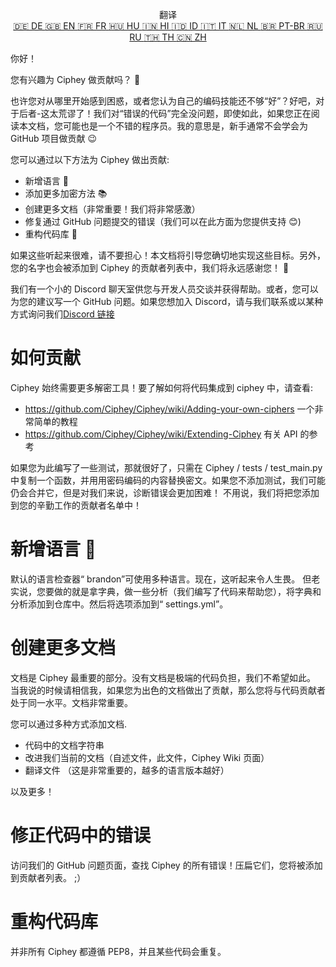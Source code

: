 <p align="center">
翻译 <br>
<a href=https://github.com/Ciphey/Ciphey/tree/master/translations/de/CONTRIBUTING.md>🇩🇪 DE   </a>
<a href=https://github.com/Ciphey/Ciphey/tree/master/translations/de/CONTRIBUTING.md>🇬🇧 EN   </a>
<a href=https://github.com/Ciphey/Ciphey/tree/master/translations/fr/CONTRIBUTING.md>🇫🇷 FR   </a>
<a href=https://github.com/Ciphey/Ciphey/tree/master/translations/hu/CONTRIBUTING.md>🇭🇺 HU   </a>
<a href=https://github.com/Ciphey/Ciphey/tree/master/translations/hi/CONTRIBUTING.md>🇮🇳 HI   </a>
<a href=https://github.com/Ciphey/Ciphey/tree/master/translations/id/CONTRIBUTING.md>🇮🇩 ID   </a>
<a href=https://github.com/Ciphey/Ciphey/tree/master/translations/it/CONTRIBUTING.md>🇮🇹 IT   </a>
<a href=https://github.com/Ciphey/Ciphey/tree/master/translations/nl/CONTRIBUTING.md>🇳🇱 NL   </a>
<a href=https://github.com/Ciphey/Ciphey/tree/master/translations/pt-br/CONTRIBUTING.md>🇧🇷 PT-BR   </a>
<a href=https://github.com/Ciphey/Ciphey/tree/master/translations/ru/CONTRIBUTING.md>🇷🇺 RU   </a>
<a href="https://github.com/Ciphey/Ciphey/tree/master/translations/th/CONTRIBUTING.md">🇹🇭 TH   </a>
<a href=https://github.com/Ciphey/Ciphey/tree/master/translations/zh/CONTRIBUTING.md>🇨🇳 ZH   </a>
</p>

你好！

您有兴趣为 Ciphey 做贡献吗？ 🤔

也许您对从哪里开始感到困惑，或者您认为自己的编码技能还不够“好”？好吧，对于后者-这太荒谬了！我们对“错误的代码”完全没问题，即使如此，如果您正在阅读本文档，您可能也是一个不错的程序员。我的意思是，新手通常不会学会为 GitHub 项目做贡献 😉

您可以通过以下方法为 Ciphey 做出贡献:

- 新增语言 🧏
- 添加更多加密方法 📚
- 创建更多文档（非常重要！我们将非常感激）
- 修复通过 GitHub 问题提交的错误（我们可以在此方面为您提供支持 😊)
- 重构代码库 🥺

如果这些听起来很难，请不要担心！本文档将引导您确切地实现这些目标。另外，您的名字也会被添加到 Ciphey 的贡献者列表中，我们将永远感谢您！ 🙏

我们有一个小的 Discord 聊天室供您与开发人员交谈并获得帮助。或者，您可以为您的建议写一个 GitHub 问题。如果您想加入 Discord，请与我们联系或以某种方式询问我们[Discord 链接](https://discord.gg/KfyRUWw)

# 如何贡献

Ciphey 始终需要更多解密工具！要了解如何将代码集成到 ciphey 中，请查看:

- <https://github.com/Ciphey/Ciphey/wiki/Adding-your-own-ciphers> 一个非常简单的教程
- <https://github.com/Ciphey/Ciphey/wiki/Extending-Ciphey> 有关 API 的参考

如果您为此编写了一些测试，那就很好了，只需在 Ciphey / tests / test_main.py 中复制一个函数，并用用密码编码的内容替换密文。如果您不添加测试，我们可能仍会合并它，但是对我们来说，诊断错误会更加困难！
不用说，我们将把您添加到您的辛勤工作的贡献者名单中！

# 新增语言 🧏

默认的语言检查器“ brandon”可使用多种语言。现在，这听起来令人生畏。
但老实说，您要做的就是拿字典，做一些分析（我们编写了代码来帮助您），将字典和分析添加到仓库中。然后将选项添加到“ settings.yml”。

# 创建更多文档

文档是 Ciphey 最重要的部分。没有文档是极端的代码负担，我们不希望如此。
当我说的时候请相信我，如果您为出色的文档做出了贡献，那么您将与代码贡献者处于同一水平。文档非常重要。

您可以通过多种方式添加文档.

- 代码中的文档字符串
- 改进我们当前的文档（自述文件，此文件，Ciphey Wiki 页面）
- 翻译文件 （这是非常重要的，越多的语言版本越好）

以及更多！

# 修正代码中的错误

访问我们的 GitHub 问题页面，查找 Ciphey 的所有错误！压扁它们，您将被添加到贡献者列表。 ;）

# 重构代码库

并非所有 Ciphey 都遵循 PEP8，并且某些代码会重复。
